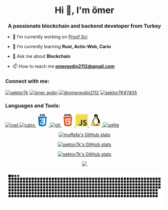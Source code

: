 <h1 align="center">Hi 👋, I'm ömer</h1>
<h3 align="center">A passionate blockchain and backend developer from Turkey</h3>

- 🔭 I’m currently working on [Proof Sci](https://github.com/sektor7k/ProofSci-Main)

- 🌱 I’m currently learning **Rust, Actix-Web, Cario**

- 💬 Ask me about **Blockchain**

- 📫 How to reach me **omeraydin2112@gmail.com**

<h3 align="left">Connect with me:</h3>
<p align="left">
<a href="https://twitter.com/sektor7k" target="blank"><img align="center" src="https://raw.githubusercontent.com/rahuldkjain/github-profile-readme-generator/master/src/images/icons/Social/twitter.svg" alt="sektor7k" height="30" width="40" /></a>
<a href="https://linkedin.com/in/ömer aydın" target="blank"><img align="center" src="https://raw.githubusercontent.com/rahuldkjain/github-profile-readme-generator/master/src/images/icons/Social/linked-in-alt.svg" alt="ömer aydın" height="30" width="40" /></a>
<a href="https://medium.com/@omeraydin2112" target="blank"><img align="center" src="https://raw.githubusercontent.com/rahuldkjain/github-profile-readme-generator/master/src/images/icons/Social/medium.svg" alt="@omeraydin2112" height="30" width="40" /></a>
<a href="https://discord.gg/sektor7K#7405" target="blank"><img align="center" src="https://raw.githubusercontent.com/rahuldkjain/github-profile-readme-generator/master/src/images/icons/Social/discord.svg" alt="sektor7K#7405" height="30" width="40" /></a>
</p>

<h3 align="left">Languages and Tools:</h3>
<p align="left">
<a href="https://www.rust-lang.org" target="_blank" rel="noreferrer"> <img src="https://www.rust-lang.org/logos/rust-logo-512x512.png" alt="rust" width="40" height="40"/> </a><a href="https://www.cairo-lang.org/" target="_blank" rel="noreferrer"> <img src="https://starkware.co/wp-content/uploads/2021/05/logoicon.svg" alt="cairo" width="40" height="40"/> </a><a href="https://www.w3schools.com/css/" target="_blank" rel="noreferrer"> <img src="https://raw.githubusercontent.com/devicons/devicon/master/icons/css3/css3-original-wordmark.svg" alt="css3" width="40" height="40"/> </a> <a href="https://git-scm.com/" target="_blank" rel="noreferrer"> <img src="https://www.vectorlogo.zone/logos/git-scm/git-scm-icon.svg" alt="git" width="40" height="40"/> </a> <a href="https://www.w3.org/html/" target="_blank" rel="noreferrer"> <img src="https://raw.githubusercontent.com/devicons/devicon/master/icons/html5/html5-original-wordmark.svg" alt="html5" width="40" height="40"/> </a> <a href="https://developer.mozilla.org/en-US/docs/Web/JavaScript" target="_blank" rel="noreferrer"> <img src="https://raw.githubusercontent.com/devicons/devicon/master/icons/javascript/javascript-original.svg" alt="javascript" width="40" height="40"/> </a> <a href="https://www.linux.org/" target="_blank" rel="noreferrer"> <img src="https://raw.githubusercontent.com/devicons/devicon/master/icons/linux/linux-original.svg" alt="linux" width="40" height="40"/> </a> <a href="https://www.sqlite.org/index.html" target="_blank" rel="noreferrer"> <img src="https://e7.pngegg.com/pngimages/778/255/png-clipart-sqlite-database-android-mysql-android-text-logo-thumbnail.png" alt="sqlite" width="40" height="40"/> </a>  </p>

<p align="center">
 <a href="http://www.github.com/sektor7k"><img src="https://github-profile-trophy.vercel.app/?username=sektor7k&theme=onedark&column=3"  alt="muffafa's GitHub stats" />
</p>

<p align="center">
 <a href="http://www.github.com/sektor7k"><img src="https://github-readme-stats.vercel.app/api/top-langs/?username=sektor7k&theme=dark&layout=compact&langs_count=8"  alt="sektor7k's GitHub stats" />
</p>

<p align="center">
 <a href="http://www.github.com/sektor7k"><img src="https://github-readme-stats.vercel.app/api?username=sektor7k&show_icons=true&hide=&count_private=true&title_color=0891b2&text_color=ffffff&icon_color=0891b2&bg_color=1c1917&hide_border=true&show_icons=true" alt="sektor7k's GitHub stats" />
  </p>
  
<p align="center">
<a href="http://www.github.com/sektor7k"><img src="https://github-readme-streak-stats.herokuapp.com/?user=sektor7k&stroke=ffffff&background=1c1917&ring=0891b2&fire=0891b2&currStreakNum=ffffff&currStreakLabel=0891b2&sideNums=ffffff&sideLabels=ffffff&dates=ffffff&hide_border=true" /></a>
</p>

<p align="center">
 <picture>
  <source media="(prefers-color-scheme: dark)" srcset="https://raw.githubusercontent.com/sektor7k/sektor7k/output/github-contribution-grid-snake-dark.svg">
  <source media="(prefers-color-scheme: light)" srcset="https://raw.githubusercontent.com/sektor7k/sektor7k/output/github-contribution-grid-snake.svg">
  <img alt="github contribution grid snake animation" src="https://raw.githubusercontent.com/sektor7k/sektor7k/output/github-contribution-grid-snake.svg">
</picture>
</p>
